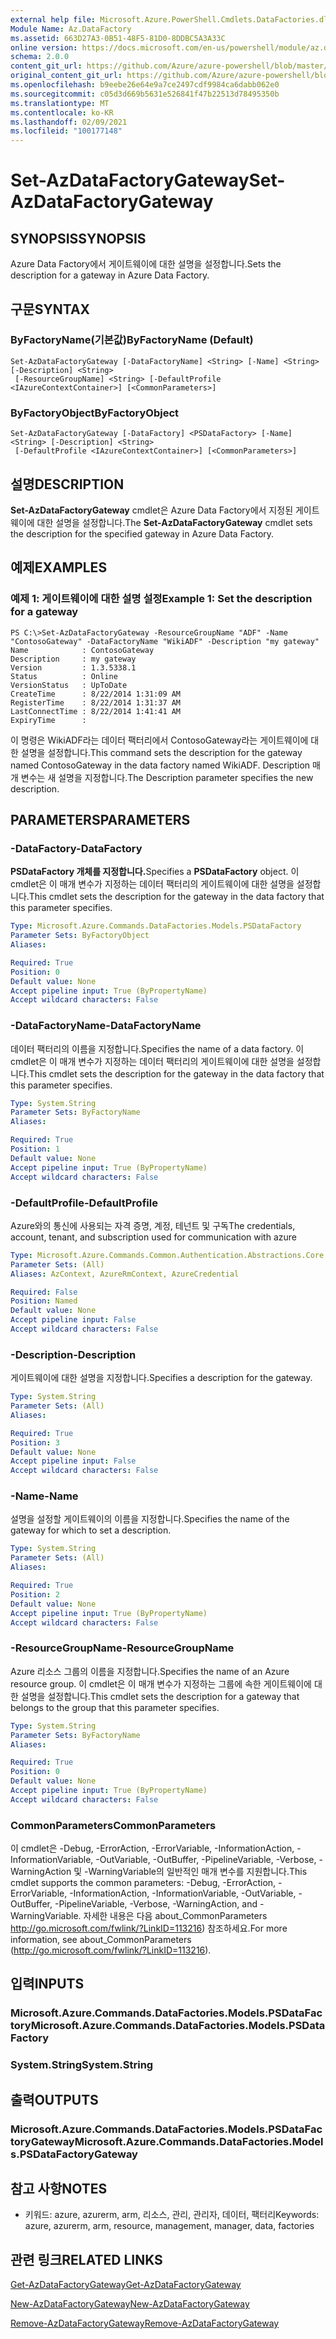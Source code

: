 ```yaml
---
external help file: Microsoft.Azure.PowerShell.Cmdlets.DataFactories.dll-Help.xml
Module Name: Az.DataFactory
ms.assetid: 663D27A3-0B51-48F5-81D0-8DDBC5A3A33C
online version: https://docs.microsoft.com/en-us/powershell/module/az.datafactory/set-azdatafactorygateway
schema: 2.0.0
content_git_url: https://github.com/Azure/azure-powershell/blob/master/src/DataFactory/DataFactoryV2/help/Set-AzDataFactoryGateway.md
original_content_git_url: https://github.com/Azure/azure-powershell/blob/master/src/DataFactory/DataFactoryV2/help/Set-AzDataFactoryGateway.md
ms.openlocfilehash: b9eebe26e64e9a7ce2497cdf9984ca6dabb062e0
ms.sourcegitcommit: c05d3d669b5631e526841f47b22513d78495350b
ms.translationtype: MT
ms.contentlocale: ko-KR
ms.lasthandoff: 02/09/2021
ms.locfileid: "100177148"
---
```

# <span data-ttu-id="b6faa-101">Set-AzDataFactoryGateway</span><span class="sxs-lookup"><span data-stu-id="b6faa-101">Set-AzDataFactoryGateway</span></span>

## <span data-ttu-id="b6faa-102">SYNOPSIS</span><span class="sxs-lookup"><span data-stu-id="b6faa-102">SYNOPSIS</span></span>
<span data-ttu-id="b6faa-103">Azure Data Factory에서 게이트웨이에 대한 설명을 설정합니다.</span><span class="sxs-lookup"><span data-stu-id="b6faa-103">Sets the description for a gateway in Azure Data Factory.</span></span>

## <span data-ttu-id="b6faa-104">구문</span><span class="sxs-lookup"><span data-stu-id="b6faa-104">SYNTAX</span></span>

### <span data-ttu-id="b6faa-105">ByFactoryName(기본값)</span><span class="sxs-lookup"><span data-stu-id="b6faa-105">ByFactoryName (Default)</span></span>
```
Set-AzDataFactoryGateway [-DataFactoryName] <String> [-Name] <String> [-Description] <String>
 [-ResourceGroupName] <String> [-DefaultProfile <IAzureContextContainer>] [<CommonParameters>]
```

### <span data-ttu-id="b6faa-106">ByFactoryObject</span><span class="sxs-lookup"><span data-stu-id="b6faa-106">ByFactoryObject</span></span>
```
Set-AzDataFactoryGateway [-DataFactory] <PSDataFactory> [-Name] <String> [-Description] <String>
 [-DefaultProfile <IAzureContextContainer>] [<CommonParameters>]
```

## <span data-ttu-id="b6faa-107">설명</span><span class="sxs-lookup"><span data-stu-id="b6faa-107">DESCRIPTION</span></span>
<span data-ttu-id="b6faa-108">**Set-AzDataFactoryGateway** cmdlet은 Azure Data Factory에서 지정된 게이트웨이에 대한 설명을 설정합니다.</span><span class="sxs-lookup"><span data-stu-id="b6faa-108">The **Set-AzDataFactoryGateway** cmdlet sets the description for the specified gateway in Azure Data Factory.</span></span>

## <span data-ttu-id="b6faa-109">예제</span><span class="sxs-lookup"><span data-stu-id="b6faa-109">EXAMPLES</span></span>

### <span data-ttu-id="b6faa-110">예제 1: 게이트웨이에 대한 설명 설정</span><span class="sxs-lookup"><span data-stu-id="b6faa-110">Example 1: Set the description for a gateway</span></span>
```
PS C:\>Set-AzDataFactoryGateway -ResourceGroupName "ADF" -Name "ContosoGateway" -DataFactoryName "WikiADF" -Description "my gateway"
Name            : ContosoGateway
Description     : my gateway
Version         : 1.3.5338.1
Status          : Online
VersionStatus   : UpToDate
CreateTime      : 8/22/2014 1:31:09 AM
RegisterTime    : 8/22/2014 1:31:37 AM
LastConnectTime : 8/22/2014 1:41:41 AM
ExpiryTime      :
```

<span data-ttu-id="b6faa-111">이 명령은 WikiADF라는 데이터 팩터리에서 ContosoGateway라는 게이트웨이에 대한 설명을 설정합니다.</span><span class="sxs-lookup"><span data-stu-id="b6faa-111">This command sets the description for the gateway named ContosoGateway in the data factory named WikiADF.</span></span>
<span data-ttu-id="b6faa-112">Description 매개 변수는 새 설명을 지정합니다.</span><span class="sxs-lookup"><span data-stu-id="b6faa-112">The Description parameter specifies the new description.</span></span>

## <span data-ttu-id="b6faa-113">PARAMETERS</span><span class="sxs-lookup"><span data-stu-id="b6faa-113">PARAMETERS</span></span>

### <span data-ttu-id="b6faa-114">-DataFactory</span><span class="sxs-lookup"><span data-stu-id="b6faa-114">-DataFactory</span></span>
<span data-ttu-id="b6faa-115">**PSDataFactory 개체를 지정합니다.**</span><span class="sxs-lookup"><span data-stu-id="b6faa-115">Specifies a **PSDataFactory** object.</span></span>
<span data-ttu-id="b6faa-116">이 cmdlet은 이 매개 변수가 지정하는 데이터 팩터리의 게이트웨이에 대한 설명을 설정합니다.</span><span class="sxs-lookup"><span data-stu-id="b6faa-116">This cmdlet sets the description for the gateway in the data factory that this parameter specifies.</span></span>

```yaml
Type: Microsoft.Azure.Commands.DataFactories.Models.PSDataFactory
Parameter Sets: ByFactoryObject
Aliases:

Required: True
Position: 0
Default value: None
Accept pipeline input: True (ByPropertyName)
Accept wildcard characters: False
```

### <span data-ttu-id="b6faa-117">-DataFactoryName</span><span class="sxs-lookup"><span data-stu-id="b6faa-117">-DataFactoryName</span></span>
<span data-ttu-id="b6faa-118">데이터 팩터리의 이름을 지정합니다.</span><span class="sxs-lookup"><span data-stu-id="b6faa-118">Specifies the name of a data factory.</span></span>
<span data-ttu-id="b6faa-119">이 cmdlet은 이 매개 변수가 지정하는 데이터 팩터리의 게이트웨이에 대한 설명을 설정합니다.</span><span class="sxs-lookup"><span data-stu-id="b6faa-119">This cmdlet sets the description for the gateway in the data factory that this parameter specifies.</span></span>

```yaml
Type: System.String
Parameter Sets: ByFactoryName
Aliases:

Required: True
Position: 1
Default value: None
Accept pipeline input: True (ByPropertyName)
Accept wildcard characters: False
```

### <span data-ttu-id="b6faa-120">-DefaultProfile</span><span class="sxs-lookup"><span data-stu-id="b6faa-120">-DefaultProfile</span></span>
<span data-ttu-id="b6faa-121">Azure와의 통신에 사용되는 자격 증명, 계정, 테넌트 및 구독</span><span class="sxs-lookup"><span data-stu-id="b6faa-121">The credentials, account, tenant, and subscription used for communication with azure</span></span>

```yaml
Type: Microsoft.Azure.Commands.Common.Authentication.Abstractions.Core.IAzureContextContainer
Parameter Sets: (All)
Aliases: AzContext, AzureRmContext, AzureCredential

Required: False
Position: Named
Default value: None
Accept pipeline input: False
Accept wildcard characters: False
```

### <span data-ttu-id="b6faa-122">-Description</span><span class="sxs-lookup"><span data-stu-id="b6faa-122">-Description</span></span>
<span data-ttu-id="b6faa-123">게이트웨이에 대한 설명을 지정합니다.</span><span class="sxs-lookup"><span data-stu-id="b6faa-123">Specifies a description for the gateway.</span></span>

```yaml
Type: System.String
Parameter Sets: (All)
Aliases:

Required: True
Position: 3
Default value: None
Accept pipeline input: False
Accept wildcard characters: False
```

### <span data-ttu-id="b6faa-124">-Name</span><span class="sxs-lookup"><span data-stu-id="b6faa-124">-Name</span></span>
<span data-ttu-id="b6faa-125">설명을 설정할 게이트웨이의 이름을 지정합니다.</span><span class="sxs-lookup"><span data-stu-id="b6faa-125">Specifies the name of the gateway for which to set a description.</span></span>

```yaml
Type: System.String
Parameter Sets: (All)
Aliases:

Required: True
Position: 2
Default value: None
Accept pipeline input: True (ByPropertyName)
Accept wildcard characters: False
```

### <span data-ttu-id="b6faa-126">-ResourceGroupName</span><span class="sxs-lookup"><span data-stu-id="b6faa-126">-ResourceGroupName</span></span>
<span data-ttu-id="b6faa-127">Azure 리소스 그룹의 이름을 지정합니다.</span><span class="sxs-lookup"><span data-stu-id="b6faa-127">Specifies the name of an Azure resource group.</span></span>
<span data-ttu-id="b6faa-128">이 cmdlet은 이 매개 변수가 지정하는 그룹에 속한 게이트웨이에 대한 설명을 설정합니다.</span><span class="sxs-lookup"><span data-stu-id="b6faa-128">This cmdlet sets the description for a gateway that belongs to the group that this parameter specifies.</span></span>

```yaml
Type: System.String
Parameter Sets: ByFactoryName
Aliases:

Required: True
Position: 0
Default value: None
Accept pipeline input: True (ByPropertyName)
Accept wildcard characters: False
```

### <span data-ttu-id="b6faa-129">CommonParameters</span><span class="sxs-lookup"><span data-stu-id="b6faa-129">CommonParameters</span></span>
<span data-ttu-id="b6faa-130">이 cmdlet은 -Debug, -ErrorAction, -ErrorVariable, -InformationAction, -InformationVariable, -OutVariable, -OutBuffer, -PipelineVariable, -Verbose, -WarningAction 및 -WarningVariable의 일반적인 매개 변수를 지원합니다.</span><span class="sxs-lookup"><span data-stu-id="b6faa-130">This cmdlet supports the common parameters: -Debug, -ErrorAction, -ErrorVariable, -InformationAction, -InformationVariable, -OutVariable, -OutBuffer, -PipelineVariable, -Verbose, -WarningAction, and -WarningVariable.</span></span> <span data-ttu-id="b6faa-131">자세한 내용은 다음 about_CommonParameters http://go.microsoft.com/fwlink/?LinkID=113216) 참조하세요.</span><span class="sxs-lookup"><span data-stu-id="b6faa-131">For more information, see about_CommonParameters (http://go.microsoft.com/fwlink/?LinkID=113216).</span></span>

## <span data-ttu-id="b6faa-132">입력</span><span class="sxs-lookup"><span data-stu-id="b6faa-132">INPUTS</span></span>

### <span data-ttu-id="b6faa-133">Microsoft.Azure.Commands.DataFactories.Models.PSDataFactory</span><span class="sxs-lookup"><span data-stu-id="b6faa-133">Microsoft.Azure.Commands.DataFactories.Models.PSDataFactory</span></span>

### <span data-ttu-id="b6faa-134">System.String</span><span class="sxs-lookup"><span data-stu-id="b6faa-134">System.String</span></span>

## <span data-ttu-id="b6faa-135">출력</span><span class="sxs-lookup"><span data-stu-id="b6faa-135">OUTPUTS</span></span>

### <span data-ttu-id="b6faa-136">Microsoft.Azure.Commands.DataFactories.Models.PSDataFactoryGateway</span><span class="sxs-lookup"><span data-stu-id="b6faa-136">Microsoft.Azure.Commands.DataFactories.Models.PSDataFactoryGateway</span></span>

## <span data-ttu-id="b6faa-137">참고 사항</span><span class="sxs-lookup"><span data-stu-id="b6faa-137">NOTES</span></span>
* <span data-ttu-id="b6faa-138">키워드: azure, azurerm, arm, 리소스, 관리, 관리자, 데이터, 팩터리</span><span class="sxs-lookup"><span data-stu-id="b6faa-138">Keywords: azure, azurerm, arm, resource, management, manager, data, factories</span></span>

## <span data-ttu-id="b6faa-139">관련 링크</span><span class="sxs-lookup"><span data-stu-id="b6faa-139">RELATED LINKS</span></span>

[<span data-ttu-id="b6faa-140">Get-AzDataFactoryGateway</span><span class="sxs-lookup"><span data-stu-id="b6faa-140">Get-AzDataFactoryGateway</span></span>](./Get-AzDataFactoryGateway.md)

[<span data-ttu-id="b6faa-141">New-AzDataFactoryGateway</span><span class="sxs-lookup"><span data-stu-id="b6faa-141">New-AzDataFactoryGateway</span></span>](./New-AzDataFactoryGateway.md)

[<span data-ttu-id="b6faa-142">Remove-AzDataFactoryGateway</span><span class="sxs-lookup"><span data-stu-id="b6faa-142">Remove-AzDataFactoryGateway</span></span>](./Remove-AzDataFactoryGateway.md)


